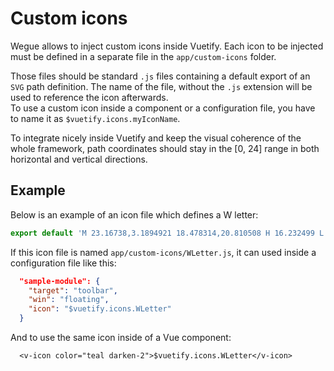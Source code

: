 # Custom icons

Wegue allows to inject custom icons inside Vuetify. Each icon to be injected must be defined in a separate file in the `app/custom-icons` folder.

Those files should be standard `.js` files containing a default export of an `SVG` path definition. The name of the file, without the `.js` extension will be used to reference the icon afterwards.  
To use a custom icon inside a component or a configuration file, you have to name it as `$vuetify.icons.myIconName`.

To integrate nicely inside Vuetify and keep the visual coherence of the whole framework, path coordinates should stay in the [0, 24] range in both horizontal and vertical directions.

## Example

Below is an example of an icon file which defines a W letter:


```js
export default 'M 23.16738,3.1894921 18.478314,20.810508 H 16.232499 L 12.802077,9.2605987 Q 12.579963,8.5695784 12.382529,7.8538789 12.209775,7.1134999 12.061699,6.5705557 11.938302,6.002932 11.913624,5.780818 11.888911,6.1016475 11.64215,7.1628586 11.395358,8.1993891 11.074526,9.3346366 L 7.7428218,20.810508 H 5.497006 L 0.83261985,3.1894921 H 3.1524731 L 5.8918748,13.949664 q 0.2961515,1.135248 0.4935859,2.196457 0.2221136,1.06121 0.3455113,1.999023 0.1233977,-0.962492 0.3701893,-2.09774 0.2467916,-1.135247 0.5676237,-2.221136 l 3.10959,-10.6367759 h 2.295174 l 3.232988,10.7108139 q 0.345511,1.135247 0.592302,2.270495 0.246792,1.135247 0.37019,1.974343 0.09872,-0.913134 0.320829,-1.974343 0.246792,-1.085889 0.542945,-2.245816 L 20.847525,3.1894921 Z'
```

If this icon file is named `app/custom-icons/WLetter.js`, it can used inside a configuration file like this:

```json
  "sample-module": {
    "target": "toolbar",
    "win": "floating",
    "icon": "$vuetify.icons.WLetter"
  }
```

And to use the same icon inside of a Vue component:


```vue
  <v-icon color="teal darken-2">$vuetify.icons.WLetter</v-icon>
```
